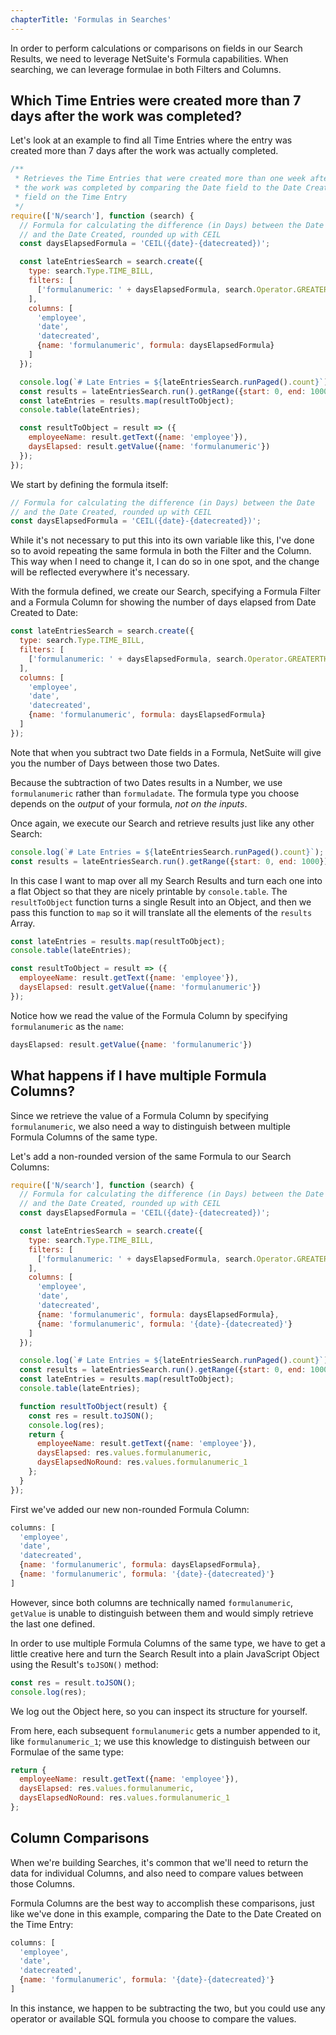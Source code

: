 ```yaml
---
chapterTitle: 'Formulas in Searches'
---
```


In order to perform calculations or comparisons on fields in our Search Results, we need to leverage NetSuite's 
Formula capabilities. When searching, we can leverage formulae in both Filters and Columns.

## Which Time Entries were created more than 7 days after the work was completed?

Let's look at an example to find all Time Entries where the entry was created more than 7 days after the work was 
actually completed.

```javascript
/**
 * Retrieves the Time Entries that were created more than one week after
 * the work was completed by comparing the Date field to the Date Created
 * field on the Time Entry
 */
require(['N/search'], function (search) {
  // Formula for calculating the difference (in Days) between the Date
  // and the Date Created, rounded up with CEIL
  const daysElapsedFormula = 'CEIL({date}-{datecreated})';

  const lateEntriesSearch = search.create({
    type: search.Type.TIME_BILL,
    filters: [
      ['formulanumeric: ' + daysElapsedFormula, search.Operator.GREATERTHAN, 7]
    ],
    columns: [
      'employee',
      'date',
      'datecreated',
      {name: 'formulanumeric', formula: daysElapsedFormula}
    ]
  });

  console.log(`# Late Entries = ${lateEntriesSearch.runPaged().count}`);
  const results = lateEntriesSearch.run().getRange({start: 0, end: 1000});
  const lateEntries = results.map(resultToObject);
  console.table(lateEntries);

  const resultToObject = result => ({
    employeeName: result.getText({name: 'employee'}),
    daysElapsed: result.getValue({name: 'formulanumeric'})
  });
});
```

We start by defining the formula itself:

```javascript
// Formula for calculating the difference (in Days) between the Date
// and the Date Created, rounded up with CEIL
const daysElapsedFormula = 'CEIL({date}-{datecreated})';
```

While it's not necessary to put this into its own variable like this, I've done so to avoid repeating the same 
formula in both the Filter and the Column. This way when I need to change it, I can do so in one spot, and the 
change will be reflected everywhere it's necessary.

With the formula defined, we create our Search, specifying a Formula Filter and a Formula Column for showing the 
number of days elapsed from Date Created to Date:

```javascript
const lateEntriesSearch = search.create({
  type: search.Type.TIME_BILL,
  filters: [
    ['formulanumeric: ' + daysElapsedFormula, search.Operator.GREATERTHAN, 7]
  ],
  columns: [
    'employee',
    'date',
    'datecreated',
    {name: 'formulanumeric', formula: daysElapsedFormula}
  ]
});
```

Note that when you subtract two Date fields in a Formula, NetSuite will give you the number of Days between those 
two Dates.

Because the subtraction of two Dates results in a Number, we use `formulanumeric` rather than `formuladate`. The 
formula type you choose depends on the *output* of your formula, *not on the inputs*.

Once again, we execute our Search and retrieve results just like any other Search:

```javascript
console.log(`# Late Entries = ${lateEntriesSearch.runPaged().count}`);
const results = lateEntriesSearch.run().getRange({start: 0, end: 1000});
```

In this case I want to map over all my Search Results and turn each one into a flat Object so that they are nicely 
printable by `console.table`. The `resultToObject` function turns a single Result into an Object, and then we pass 
this function to `map` so it will translate all the elements of the `results` Array.

```javascript
const lateEntries = results.map(resultToObject);
console.table(lateEntries);

const resultToObject = result => ({
  employeeName: result.getText({name: 'employee'}),
  daysElapsed: result.getValue({name: 'formulanumeric'})
});
```

Notice how we read the value of the Formula Column by specifying `formulanumeric` as the `name`:

```javascript
daysElapsed: result.getValue({name: 'formulanumeric'})
```

## What happens if I have multiple Formula Columns?

Since we retrieve the value of a Formula Column by specifying `formulanumeric`, we also need a way to distinguish 
between multiple Formula Columns of the same type.

Let's add a non-rounded version of the same Formula to our Search Columns:

```javascript
require(['N/search'], function (search) {
  // Formula for calculating the difference (in Days) between the Date
  // and the Date Created, rounded up with CEIL
  const daysElapsedFormula = 'CEIL({date}-{datecreated})';

  const lateEntriesSearch = search.create({
    type: search.Type.TIME_BILL,
    filters: [
      ['formulanumeric: ' + daysElapsedFormula, search.Operator.GREATERTHAN, 7]
    ],
    columns: [
      'employee',
      'date',
      'datecreated',
      {name: 'formulanumeric', formula: daysElapsedFormula},
      {name: 'formulanumeric', formula: '{date}-{datecreated}'}
    ]
  });

  console.log(`# Late Entries = ${lateEntriesSearch.runPaged().count}`);
  const results = lateEntriesSearch.run().getRange({start: 0, end: 1000});
  const lateEntries = results.map(resultToObject);
  console.table(lateEntries);

  function resultToObject(result) {
    const res = result.toJSON();
    console.log(res);
    return {
      employeeName: result.getText({name: 'employee'}),
      daysElapsed: res.values.formulanumeric,
      daysElapsedNoRound: res.values.formulanumeric_1
    };
  }
});
```

First we've added our new non-rounded Formula Column:

```javascript
columns: [
  'employee',
  'date',
  'datecreated',
  {name: 'formulanumeric', formula: daysElapsedFormula},
  {name: 'formulanumeric', formula: '{date}-{datecreated}'}
]
```

However, since both columns are technically named `formulanumeric`, `getValue` is unable to distinguish between them 
and would simply retrieve the last one defined.

In order to use multiple Formula Columns of the same type, we have to get a little creative here and turn the Search 
Result into a plain JavaScript Object using the Result's `toJSON()` method:

```javascript
const res = result.toJSON();
console.log(res);
```

We log out the Object here, so you can inspect its structure for yourself.

From here, each subsequent `formulanumeric` gets a number appended to it, like `formulanumeric_1`; we use this 
knowledge to distinguish between our Formulae of the same type:

```javascript
return {
  employeeName: result.getText({name: 'employee'}),
  daysElapsed: res.values.formulanumeric,
  daysElapsedNoRound: res.values.formulanumeric_1
};
```

## Column Comparisons

When we're building Searches, it's common that we'll need to return the data for individual Columns, and also need 
to compare values between those Columns.

Formula Columns are the best way to accomplish these comparisons, just like we've done in this example, comparing 
the Date to the Date Created on the Time Entry:

```javascript
columns: [
  'employee',
  'date',
  'datecreated',
  {name: 'formulanumeric', formula: '{date}-{datecreated}'}
]
```

In this instance, we happen to be subtracting the two, but you could use any operator or available SQL formula you 
choose to compare the values.
